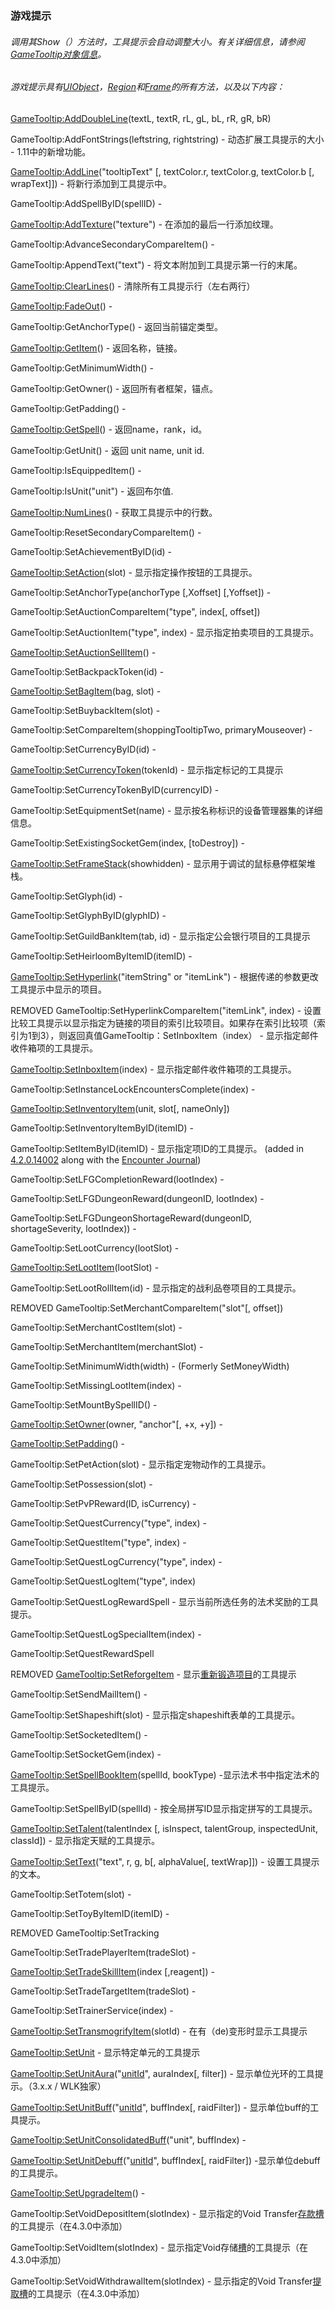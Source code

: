 ### 游戏提示

###### 调用其Show（）方法时，工具提示会自动调整大小。有关详细信息，请参阅[GameTooltip对象信息](https://wow.gamepedia.com/UIOBJECT_GameTooltip)。

###### 游戏提示具有[UIObject](https://wow.gamepedia.com/Widget_API#UIObject)，[Region](https://wow.gamepedia.com/Widget_API#Region)和[Frame](https://wow.gamepedia.com/Widget_API#Frame)的所有方法，以及以下内容：

[GameTooltip:AddDoubleLine](https://wow.gamepedia.com/API_GameTooltip_AddDoubleLine)\(textL, textR, rL, gL, bL, rR, gR, bR\)

GameTooltip:AddFontStrings\(leftstring, rightstring\) - 动态扩展工具提示的大小 -  1.11中的新增功能。

[GameTooltip:AddLine](https://wow.gamepedia.com/API_GameTooltip_AddLine)\("tooltipText" \[, textColor.r, textColor.g, textColor.b \[, wrapText\]\]\) - 将新行添加到工具提示中。

GameTooltip:AddSpellByID\(spellID\) -

[GameTooltip:AddTexture](https://wow.gamepedia.com/API_GameTooltip_AddTexture)\("texture"\) - 在添加的最后一行添加纹理。

GameTooltip:AdvanceSecondaryCompareItem\(\) -

GameTooltip:AppendText\("text"\) - 将文本附加到工具提示第一行的末尾。

[GameTooltip:ClearLines](https://wow.gamepedia.com/API_GameTooltip_ClearLines)\(\) - 清除所有工具提示行（左右两行）

[GameTooltip:FadeOut](https://wow.gamepedia.com/API_GameTooltip_FadeOut)\(\) -

GameTooltip:GetAnchorType\(\) - 返回当前锚定类型。

[GameTooltip:GetItem](https://wow.gamepedia.com/API_GameTooltip_GetItem)\(\) - 返回名称，链接。

GameTooltip:GetMinimumWidth\(\) -

GameTooltip:GetOwner\(\) - 返回所有者框架，锚点。

GameTooltip:GetPadding\(\) -

[GameTooltip:GetSpell](https://wow.gamepedia.com/API_GameTooltip_GetSpell)\(\) - 返回name，rank，id。

GameTooltip:GetUnit\(\) - 返回 unit name, unit id.

GameTooltip:IsEquippedItem\(\) -

GameTooltip:IsUnit\("unit"\) - 返回布尔值.

[GameTooltip:NumLines](https://wow.gamepedia.com/API_GameTooltip_NumLines)\(\) - 获取工具提示中的行数。

GameTooltip:ResetSecondaryCompareItem\(\) -

GameTooltip:SetAchievementByID\(id\) -

[GameTooltip:SetAction](https://wow.gamepedia.com/API_GameTooltip_SetAction)\(slot\) - 显示指定操作按钮的工具提示。

GameTooltip:SetAnchorType\(anchorType \[,Xoffset\] \[,Yoffset\]\) -

GameTooltip:SetAuctionCompareItem\("type", index\[, offset\]\)

GameTooltip:SetAuctionItem\("type", index\) - 显示指定拍卖项目的工具提示。

[GameTooltip:SetAuctionSellItem](https://wow.gamepedia.com/API_GameTooltip_SetAuctionSellItem)\(\) -

GameTooltip:SetBackpackToken\(id\) -

[GameTooltip:SetBagItem](https://wow.gamepedia.com/API_GameTooltip_SetBagItem)\(bag, slot\) -

GameTooltip:SetBuybackItem\(slot\) -

GameTooltip:SetCompareItem\(shoppingTooltipTwo, primaryMouseover\) -

GameTooltip:SetCurrencyByID\(id\) -

[GameTooltip:SetCurrencyToken](https://wow.gamepedia.com/API_GameTooltip_SetCurrencyToken)\(tokenId\) - 显示指定标记的工具提示

GameTooltip:SetCurrencyTokenByID\(currencyID\) -

GameTooltip:SetEquipmentSet\(name\) - 显示按名称标识的设备管理器集的详细信息。

GameTooltip:SetExistingSocketGem\(index, \[toDestroy\]\) -

[GameTooltip:SetFrameStack](https://wow.gamepedia.com/API_GameTooltip_SetFrameStack)\(showhidden\) - 显示用于调试的鼠标悬停框架堆栈。

GameTooltip:SetGlyph\(id\) -

GameTooltip:SetGlyphByID\(glyphID\) -

GameTooltip:SetGuildBankItem\(tab, id\) - 显示指定公会银行项目的工具提示

GameTooltip:SetHeirloomByItemID\(itemID\) -

[GameTooltip:SetHyperlink](https://wow.gamepedia.com/API_GameTooltip_SetHyperlink)\("itemString" or "itemLink"\) - 根据传递的参数更改工具提示中显示的项目。

REMOVED GameTooltip:SetHyperlinkCompareItem\("itemLink", index\) - 设置比较工具提示以显示指定为链接的项目的索引比较项目。如果存在索引比较项（索引为1到3），则返回真值GameTooltip：SetInboxItem（index） - 显示指定邮件收件箱项的工具提示。

[GameTooltip:SetInboxItem](https://wow.gamepedia.com/API_GameTooltip_SetInboxItem)\(index\) - 显示指定邮件收件箱项的工具提示。

GameTooltip:SetInstanceLockEncountersComplete\(index\) -

[GameTooltip:SetInventoryItem](https://wow.gamepedia.com/API_GameTooltip_SetInventoryItem)\(unit, slot\[, nameOnly\]\)

GameTooltip:SetInventoryItemByID\(itemID\) -

GameTooltip:SetItemByID\(itemID\) - 显示指定项ID的工具提示。 \(added in [4.2.0.14002](http://github.com/tekkub/wow-ui-source/commit/bd6faf4e8ccc4138d3c686bf9ee361e20f4a6531#L48R641) along with the [Encounter Journal](https://wow.gamepedia.com/World_of_Warcraft_API#Encounter_Journal_Functions)\)

GameTooltip:SetLFGCompletionReward\(lootIndex\) -

GameTooltip:SetLFGDungeonReward\(dungeonID, lootIndex\) -

GameTooltip:SetLFGDungeonShortageReward\(dungeonID, shortageSeverity, lootIndex\)\) -

GameTooltip:SetLootCurrency\(lootSlot\) -

[GameTooltip:SetLootItem](https://wow.gamepedia.com/API_GameTooltip_SetLootItem)\(lootSlot\) -

GameTooltip:SetLootRollItem\(id\) - 显示指定的战利品卷项目的工具提示。

REMOVED GameTooltip:SetMerchantCompareItem\("slot"\[, offset\]\)

GameTooltip:SetMerchantCostItem\(slot\) -

GameTooltip:SetMerchantItem\(merchantSlot\) -

GameTooltip:SetMinimumWidth\(width\) - \(Formerly SetMoneyWidth\)

GameTooltip:SetMissingLootItem\(index\) -

GameTooltip:SetMountBySpellID\(\) -

[GameTooltip:SetOwner](https://wow.gamepedia.com/API_GameTooltip_SetOwner)\(owner, "anchor"\[, +x, +y\]\) -

[GameTooltip:SetPadding](https://wow.gamepedia.com/API_GameTooltip_SetPadding)\(\) -

GameTooltip:SetPetAction\(slot\) - 显示指定宠物动作的工具提示。

GameTooltip:SetPossession\(slot\) -

GameTooltip:SetPvPReward\(ID, isCurrency\) -

GameTooltip:SetQuestCurrency\("type", index\) -

GameTooltip:SetQuestItem\("type", index\) -

GameTooltip:SetQuestLogCurrency\("type", index\) -

GameTooltip:SetQuestLogItem\("type", index\)

GameTooltip:SetQuestLogRewardSpell - 显示当前所选任务的法术奖励的工具提示。

GameTooltip:SetQuestLogSpecialItem\(index\) -

GameTooltip:SetQuestRewardSpell

REMOVED [GameTooltip:SetReforgeItem](https://wow.gamepedia.com/API_GameTooltip_SetReforgeItem) - 显示[重新锻造项目](https://wow.gamepedia.com/API_GetReforgeItemInfo)的工具提示

GameTooltip:SetSendMailItem\(\) -

GameTooltip:SetShapeshift\(slot\) - 显示指定shapeshift表单的工具提示。

GameTooltip:SetSocketedItem\(\) -

GameTooltip:SetSocketGem\(index\) -

[GameTooltip:SetSpellBookItem](https://wow.gamepedia.com/API_GameTooltip_SetSpellBookItem)\(spellId, bookType\) -显示法术书中指定法术的工具提示。

GameTooltip:SetSpellByID\(spellId\) - 按全局拼写ID显示指定拼写的工具提示。

[GameTooltip:SetTalent](https://wow.gamepedia.com/API_GameTooltip_SetTalent)\(talentIndex \[, isInspect, talentGroup, inspectedUnit, classId\]\) - 显示指定天赋的工具提示。

[GameTooltip:SetText](https://wow.gamepedia.com/API_GameTooltip_SetText)\("text", r, g, b\[, alphaValue\[, textWrap\]\]\) - 设置工具提示的文本。

GameTooltip:SetTotem\(slot\) -

GameTooltip:SetToyByItemID\(itemID\) -

REMOVED GameTooltip:SetTracking

GameTooltip:SetTradePlayerItem\(tradeSlot\) -

[GameTooltip:SetTradeSkillItem](https://wow.gamepedia.com/API_GameTooltip_SetTradeSkillItem)\(index \[,reagent\]\) -

GameTooltip:SetTradeTargetItem\(tradeSlot\) -

GameTooltip:SetTrainerService\(index\) -

[GameTooltip:SetTransmogrifyItem](https://wow.gamepedia.com/API_GameTooltip_SetTransmogrifyItem)\(slotId\) - 在有（de\)变形时显示工具提示

[GameTooltip:SetUnit](https://wow.gamepedia.com/API_GameTooltip_SetUnit) - 显示特定单元的工具提示

[GameTooltip:SetUnitAura](https://wow.gamepedia.com/API_GameTooltip_SetUnitAura)\("[unitId](https://wow.gamepedia.com/UnitId)", auraIndex\[, filter\]\) - 显示单位光环的工具提示。（3.x.x / WLK独家）

[GameTooltip:SetUnitBuff](https://wow.gamepedia.com/API_GameTooltip_SetUnitBuff)\("[unitId](https://wow.gamepedia.com/UnitId)", buffIndex\[, raidFilter\]\) - 显示单位buff的工具提示。

[GameTooltip:SetUnitConsolidatedBuff](https://wow.gamepedia.com/API_GameTooltip_SetUnitConsolidatedBuff)\("unit", buffIndex\) -

[GameTooltip:SetUnitDebuff](https://wow.gamepedia.com/API_GameTooltip_SetUnitDebuff)\("[unitId](https://wow.gamepedia.com/UnitId)", buffIndex\[, raidFilter\]\) -显示单位debuff的工具提示。

[GameTooltip:SetUpgradeItem](https://wow.gamepedia.com/API_GameTooltip_SetUpgradeItem)\(\) -

GameTooltip:SetVoidDepositItem\(slotIndex\) - 显示指定的Void Transfer[存款槽](https://wow.gamepedia.com/API_GetVoidTransferDepositInfo)的工具提示（在4.3.0中添加）

GameTooltip:SetVoidItem\(slotIndex\) - 显示指定Void存储[槽](https://wow.gamepedia.com/API_GetVoidItemInfo)的工具提示（在4.3.0中添加）

GameTooltip:SetVoidWithdrawalItem\(slotIndex\) - 显示指定的Void Transfer[提取槽](https://wow.gamepedia.com/API_GetVoidTransferWithdrawalInfo)的工具提示（在4.3.0中添加）

